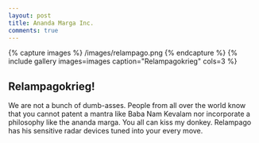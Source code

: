 ```yaml
---
layout: post
title: Ananda Marga Inc.
comments: true
---
```


{% capture images %}
	/images/relampago.png
{% endcapture %}
{% include gallery images=images caption="Relampagokrieg" cols=3 %}

## Relampagokrieg!

We are not a bunch of dumb-asses.  People from all over the world know that you cannot patent a mantra like Baba Nam Kevalam nor incorporate a philosophy like the ananda marga.  You all can kiss my donkey.  Relampago has his sensitive radar devices tuned into your every move.
